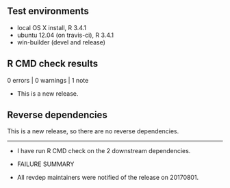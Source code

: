 ## Test environments
* local OS X install, R 3.4.1
* ubuntu 12.04 (on travis-ci), R 3.4.1
* win-builder (devel and release)

## R CMD check results

0 errors | 0 warnings | 1 note

* This is a new release.

## Reverse dependencies

This is a new release, so there are no reverse dependencies.

---

* I have run R CMD check on the 2 downstream dependencies.
  
* FAILURE SUMMARY

* All revdep maintainers were notified of the release on 20170801.
